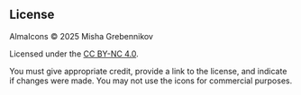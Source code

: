 ## License
AlmaIcons © 2025 Misha Grebennikov

Licensed under the [CC BY-NC 4.0](https://creativecommons.org/licenses/by-nc/4.0/).

You must give appropriate credit, provide a link to the license, and indicate if changes were made.
You may not use the icons for commercial purposes.